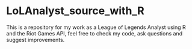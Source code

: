 # LoLAnalyst_source_with_R
This is a repository for my work as a League of Legends Analyst using R and the Riot Games API, feel free to check my code, ask questions and suggest improvements.
